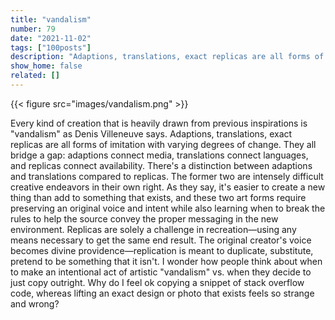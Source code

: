 ```yaml
---
title: "vandalism"
number: 79
date: "2021-11-02"
tags: ["100posts"]
description: "Adaptions, translations, exact replicas are all forms of imitation with varying degrees of change. They all bridge a gap: adaptions connect media, translations connect languages, and replicas connect availability."
show_home: false
related: []
---
```


{{< figure src="images/vandalism.png" >}}

Every kind of creation that is heavily drawn from previous inspirations is "vandalism" as Denis Villeneuve says. Adaptions, translations, exact replicas are all forms of imitation with varying degrees of change. They all bridge a gap: adaptions connect media, translations connect languages, and replicas connect availability. There's a distinction between adaptions and translations compared to replicas. The former two are intensely difficult creative endeavors in their own right. As they say, it's easier to create a new thing than add to something that exists, and these two art forms require preserving an original voice and intent while also learning when to break the rules to help the source convey the proper messaging in the new environment. Replicas are solely a challenge in recreation—using any means necessary to get the same end result. The original creator's voice becomes divine providence—replication is meant to duplicate, substitute, pretend to be something that it isn't. I wonder how people think about when to make an intentional act of artistic "vandalism" vs. when they decide to just copy outright. Why do I feel ok copying a snippet of stack overflow code, whereas lifting an exact design or photo that exists feels so strange and wrong?
